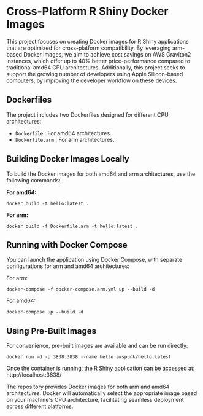 # Cross-Platform R Shiny Docker Images

This project focuses on creating Docker images for R Shiny applications that are optimized for cross-platform compatibility. By leveraging arm-based Docker images, we aim to achieve cost savings on AWS Graviton2 instances, which offer up to 40% better price-performance compared to traditional amd64 CPU architectures. Additionally, this project seeks to support the growing number of developers using Apple Silicon-based computers, by improving the developer workflow on these devices.

## Dockerfiles

The project includes two Dockerfiles designed for different CPU architectures:

- `Dockerfile` : For amd64 architectures.
- `Dockerfile.arm` : For arm architectures.

## Building Docker Images Locally

To build the Docker images for both amd64 and arm architectures, use the following commands:

**For amd64:**

`docker build -t hello:latest .`

**For arm:**

`docker build -f Dockerfile.arm -t hello:latest .`

## Running with Docker Compose

You can launch the application using Docker Compose, with separate configurations for arm and amd64 architectures:

For arm:

`docker-compose -f docker-compose.arm.yml up --build -d`

For amd64:

`docker-compose up --build -d`

## Using Pre-Built Images

For convenience, pre-built images are available and can be run directly:

`docker run -d -p 3838:3838 --name hello awspunk/hello:latest`

Once the container is running, the R Shiny application can be accessed at: http://localhost:3838/

The repository provides Docker images for both arm and amd64 architectures. Docker will automatically select the appropriate image based on your machine's CPU architecture, facilitating seamless deployment across different platforms.
